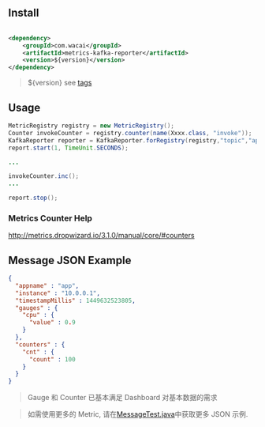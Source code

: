 ## Install

```xml

<dependency>
    <groupId>com.wacai</groupId>
    <artifactId>metrics-kafka-reporter</artifactId>
    <version>${version}</version>
</dependency>

```

> ${version} see [tags](../../tags)

## Usage

```java
MetricRegistry registry = new MetricRegistry();
Counter invokeCounter = registry.counter(name(Xxxx.class, "invoke")); 
KafkaReporter reporter = KafkaReporter.forRegistry(registry,"topic","appname","10.0.0.1", loadKafkaConfig()).build();
report.start(1, TimeUnit.SECONDS);

...

invokeCounter.inc();
...

report.stop();
```

### Metrics Counter Help

<http://metrics.dropwizard.io/3.1.0/manual/core/#counters>

## Message JSON Example

```json
{
  "appname" : "app",
  "instance" : "10.0.0.1",
  "timestampMillis" : 1449632523805,
  "gauges" : {
    "cpu" : {
      "value" : 0.9
    }
  },
  "counters" : {
    "cnt" : {
      "count" : 100
    }
  }
}
```

> Gauge 和 Counter 已基本满足 Dashboard 对基本数据的需求

> 如需使用更多的 Metric, 请在[MessageTest.java](./src/test/java/com/wacai/metrics/MessageTest.java)中获取更多 JSON 示例. 